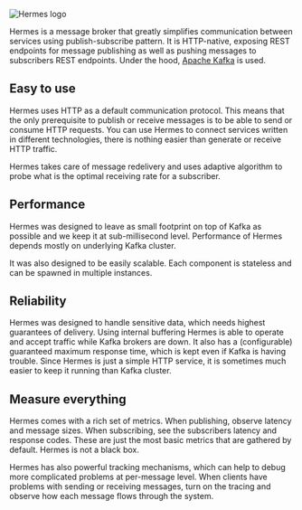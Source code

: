![Hermes logo](img/hermes.png)

Hermes is a message broker that greatly simplifies communication between services using publish-subscribe pattern.
It is HTTP-native, exposing REST endpoints for message publishing as well as pushing messages to subscribers REST endpoints.
Under the hood, [Apache Kafka](http://kafka.apache.org) is used.

## Easy to use

Hermes uses HTTP as a default communication protocol. This means that the only prerequisite to publish or receive
messages is to be able to send or consume HTTP requests. You can use Hermes to connect services written in different
technologies, there is nothing easier than generate or receive HTTP traffic.

Hermes takes care of message redelivery and uses adaptive algorithm to probe what is the optimal receiving rate for a
subscriber.

## Performance

Hermes was designed to leave as small footprint on top of Kafka as possible and we keep it at sub-millisecond level.
Performance of Hermes depends mostly on underlying Kafka cluster.

It was also designed to be easily scalable. Each component is stateless and can be spawned in multiple instances.

## Reliability

Hermes was designed to handle sensitive data, which needs highest guarantees of delivery. Using internal buffering
Hermes is able to operate and accept traffic while Kafka brokers are down. It also has a (configurable) guaranteed
maximum response time, which is kept even if Kafka is having trouble. Since Hermes is just a simple HTTP service, it
is sometimes much easier to keep it running than Kafka cluster.

## Measure everything

Hermes comes with a rich set of metrics. When publishing, observe latency and message sizes. When subscribing, see the
subscribers latency and response codes. These are just the most basic metrics that are gathered by default. Hermes is
not a black box.

Hermes has also powerful tracking mechanisms, which can help to debug more complicated problems at per-message level.
When clients have problems with sending or receiving messages, turn on the tracing and observe how each message flows
through the system.
